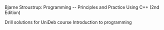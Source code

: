 Bjarne Stroustrup: Programming -- Principles and Practice Using C++ (2nd Edition)


Drill solutions for UniDeb course Introduction to programming
